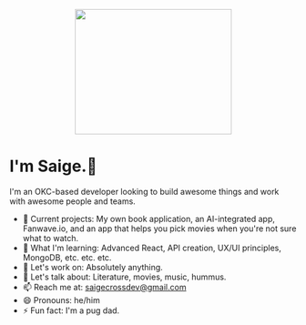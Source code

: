 <p align="center">
  <img src="https://media1.giphy.com/media/WS3i2y88foYpE584rI/giphy.gif?cid=ecf05e47lp1m9hpiiuohwlu6hl9g0wtqp2h72kh86v9x4t50&rid=giphy.gif&ct=g"             width="275" height="220" />
</p>

# I'm Saige.👋
I'm an OKC-based developer looking to build awesome things and work with awesome people and teams.

- 🔭 Current projects: My own book application, an AI-integrated app, Fanwave.io, and an app that helps you pick movies when you're not sure what to watch.
- 🌱 What I'm learning: Advanced React, API creation, UX/UI principles, MongoDB, etc. etc. etc.
- 👯 Let's work on: Absolutely anything.
- 💬 Let's talk about: Literature, movies, music, hummus.
- 📫 Reach me at: saigecrossdev@gmail.com
- 😄 Pronouns: he/him
- ⚡ Fun fact: I'm a pug dad.
